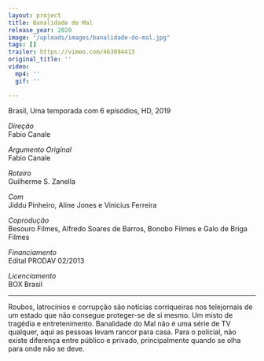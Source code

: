 ```yaml
---
layout: project
title: Banalidade do Mal
release_year: 2020
image: "/uploads/images/banalidade-do-mal.jpg"
tags: []
trailer: https://vimeo.com/463894413
original_title: ''
video:
  mp4: ''
  gif: ''

---
```

Brasil, Uma temporada com 6 episódios, HD, 2019

_Direção_  
Fabio Canale

_Argumento Original_    
Fabio Canale

_Roteiro_    
Guilherme S. Zanella

_Com_    
Jiddu Pinheiro, Aline Jones e Vinicius Ferreira

_Coprodução_  
Besouro Filmes, Alfredo Soares de Barros, Bonobo Filmes e Galo de Briga Filmes

_Financiamento_  
Edital PRODAV 02/2013

_Licenciamento_  
BOX Brasil

***

Roubos, latrocínios e corrupção são notícias corriqueiras nos telejornais de um estado que não consegue proteger-se de si mesmo. Um misto de tragédia e entretenimento. Banalidade do Mal não é uma série de TV qualquer, aqui as pessoas levam rancor para casa. Para o policial, não existe diferença entre público e privado, principalmente quando se olha para onde não se deve.